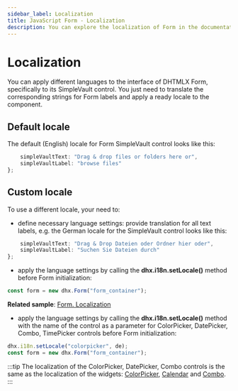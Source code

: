 ```yaml
---
sidebar_label: Localization
title: JavaScript Form - Localization 
description: You can explore the localization of Form in the documentation of the DHTMLX JavaScript UI library. Browse developer guides and API reference, try out code examples and live demos, and download a free 30-day evaluation version of DHTMLX Suite.
---
```


# Localization

You can apply different languages to the interface of DHTMLX Form, specifically to its SimpleVault control. You just need to translate the corresponding strings for Form labels and apply a ready locale to the component.

## Default locale

The default (English) locale for Form SimpleVault control looks like this:

```javascript
	simpleVaultText: "Drag & drop files or folders here or",
	simpleVaultLabel: "browse files"
};
```

## Custom locale

To use a different locale, your need to:

- define necessary language settings: provide translation for all text labels, e.g. the German locale for the SimpleVault control looks like this:

```javascript
    simpleVaultText: "Drag & Drop Dateien oder Ordner hier oder",
	simpleVaultLabel: "Suchen Sie Dateien durch"
};
```

- apply the language settings by calling the **dhx.i18n.setLocale()** method before Form initialization:

```javascript
const form = new dhx.Form("form_container");
```

**Related sample**: [Form. Localization](https://snippet.dhtmlx.com/x8n18cr4)

- apply the language settings by calling the **dhx.i18n.setLocale()** method with the name of the control as a parameter for ColorPicker, DatePicker, Combo, TimePicker controls before Form initialization:

```javascript
dhx.i18n.setLocale("colorpicker", de);
const form = new dhx.Form("form_container");
```

:::tip
The localization of the ColorPicker, DatePicker, Combo controls is the same as the localization of the widgets: [ColorPicker](colorpicker/localizing_colorpicker.md), [Calendar](calendar/localizing_calendar.md) and [Combo](combobox/localization.md).
:::
